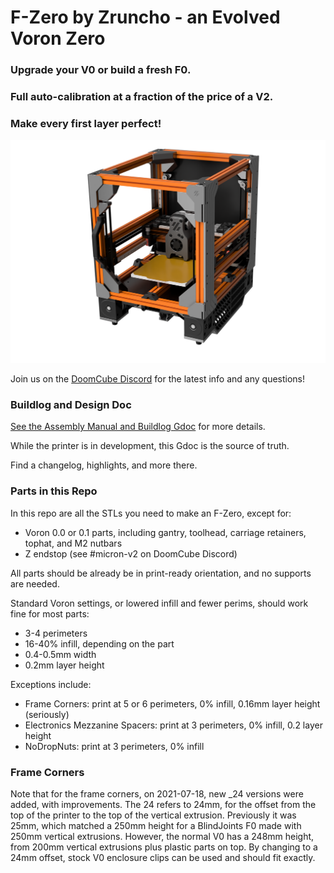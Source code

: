 # F-Zero by Zruncho - an Evolved Voron Zero
### Upgrade your V0 or build a fresh F0.  
### Full auto-calibration at a fraction of the price of a V2.  
### Make every first layer perfect!

![picture](Images/front_iso_orange.png)

Join us on the [DoomCube Discord](https://discord.gg/DASuYj9F) for the latest info and any questions!

### Buildlog and Design Doc

[See the Assembly Manual and Buildlog Gdoc](https://docs.google.com/document/d/1dm8itefYrLIsCcOQht9sdMzrXE8Jk30s56c9IwtRCkM/edit#heading=h.c4f5tznx0p31) for more details.

While the printer is in development, this Gdoc is the source of truth.

Find a changelog, highlights, and more there.

### Parts in this Repo

In this repo are all the STLs you need to make an F-Zero, except for:
- Voron 0.0 or 0.1 parts, including gantry, toolhead, carriage retainers, tophat, and M2 nutbars
- Z endstop (see #micron-v2 on DoomCube Discord)

All parts should be already be in print-ready orientation, and no supports are needed.

Standard Voron settings, or lowered infill and fewer perims, should work fine for most parts:
- 3-4 perimeters
- 16-40% infill, depending on the part
- 0.4-0.5mm width
- 0.2mm layer height

Exceptions include:
- Frame Corners: print at 5 or 6 perimeters, 0% infill, 0.16mm layer height (seriously)
- Electronics Mezzanine Spacers: print at 3 perimeters, 0% infill, 0.2 layer height
- NoDropNuts: print at 3 perimeters, 0% infill

### Frame Corners

Note that for the frame corners, on 2021-07-18, new _24 versions were added,
with improvements.  The 24 refers to 24mm, for the offset from the top of the
printer to the top of the vertical extrusion.  Previously it was 25mm, which
matched a 250mm height for a BlindJoints F0 made with 250mm vertical extrusions.
However, the normal V0 has a 248mm height, from 200mm vertical extrusions
plus plastic parts on top.  By changing to a 24mm offset, stock V0 enclosure
clips can be used and should fit exactly.
